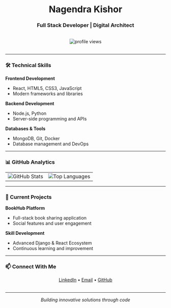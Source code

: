 <div align="center">

# Nagendra Kishor
### Full Stack Developer | Digital Architect

<br>

<div align="center">
  <img src="https://komarev.com/ghpvc/?username=kishor-maker&label=Profile+Views&color=0e75b6&style=flat" alt="profile views" />
</div>

</div>

<br>

---

### 🛠️ Technical Skills

**Frontend Development**
- React, HTML5, CSS3, JavaScript
- Modern frameworks and libraries

**Backend Development** 
- Node.js, Python
- Server-side programming and APIs

**Databases & Tools**
- MongoDB, Git, Docker
- Database management and DevOps

---

### 📊 GitHub Analytics

<div align="center">
  <table>
    <tr>
      <td>
        <img src="https://github-readme-stats.vercel.app/api?username=kishor-maker&show_icons=true&theme=default&hide_border=true" alt="GitHub Stats" />
      </td>
      <td>
        <img src="https://github-readme-stats.vercel.app/api/top-langs/?username=kishor-maker&layout=compact&theme=default&hide_border=true" alt="Top Languages" />
      </td>
    </tr>
  </table>
</div>

---

### 🚀 Current Projects

**BookHub Platform**
- Full-stack book sharing application
- Social features and user engagement

**Skill Development**
- Advanced Django & React Ecosystem
- Continuous learning and improvement

---

### 📫 Connect With Me

<div align="center">
  <a href="https://linkedin.com/in/your-link" target="_blank">LinkedIn</a> •
  <a href="mailto:koyyalanagendrakishor@example.com" target="_blank">Email</a> •
  <a href="https://github.com/kishor-maker" target="_blank">GitHub</a>
</div>

<br>

---

<div align="center">
  <i>Building innovative solutions through code</i>
</div>
